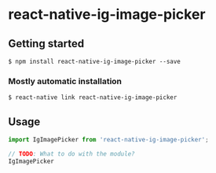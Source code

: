 # react-native-ig-image-picker

## Getting started

`$ npm install react-native-ig-image-picker --save`

### Mostly automatic installation

`$ react-native link react-native-ig-image-picker`

## Usage
```javascript
import IgImagePicker from 'react-native-ig-image-picker';

// TODO: What to do with the module?
IgImagePicker
```
